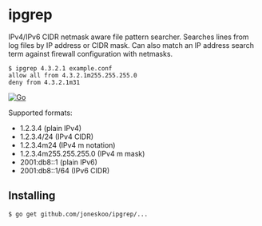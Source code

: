 ipgrep
======

IPv4/IPv6 CIDR netmask aware file pattern searcher.
Searches lines from log files by IP address or CIDR mask.
Can also match an IP address search term against firewall
configuration with netmasks.

    $ ipgrep 4.3.2.1 example.conf
    allow all from 4.3.2.1m255.255.255.0
    deny from 4.3.2.1m31

[![Go](https://github.com/joneskoo/ipgrep/workflows/Go/badge.svg)](https://github.com/joneskoo/ipgrep/actions?query=workflow%3AGo)

Supported formats:

 * 1.2.3.4 (plain IPv4)
 * 1.2.3.4/24 (IPv4 CIDR)
 * 1.2.3.4m24 (IPv4 m notation)
 * 1.2.3.4m255.255.255.0 (IPv4 m mask)
 * 2001:db8::1 (plain IPv6)
 * 2001:db8::1/64 (IPv6 CIDR)

Installing
------------

    $ go get github.com/joneskoo/ipgrep/...
